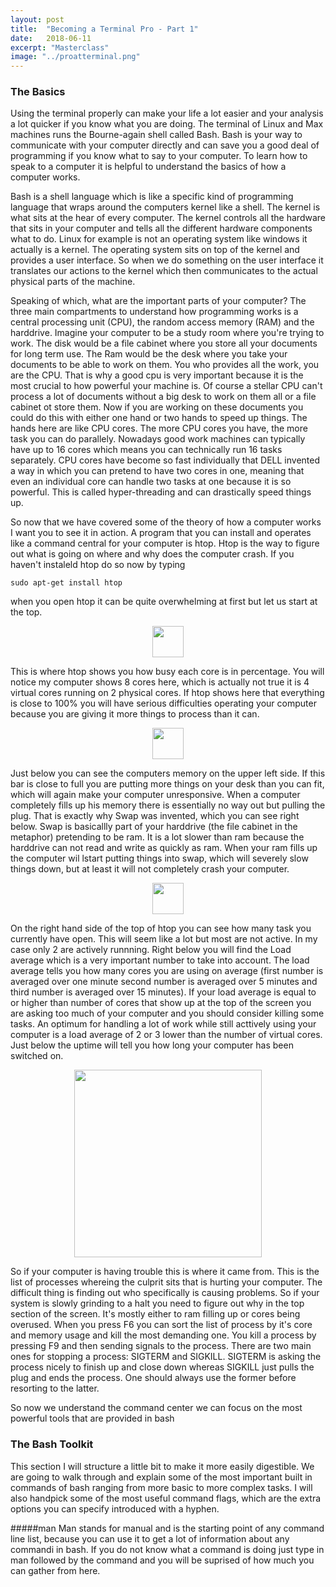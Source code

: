 ```yaml
---
layout: post
title:  "Becoming a Terminal Pro - Part 1"
date:   2018-06-11
excerpt: "Masterclass"
image: "../proatterminal.png"
---
```

### The Basics
Using the terminal properly can make your life a lot easier and your analysis a lot quicker if you know what you are doing. The terminal of Linux and Max machines runs the Bourne-again shell called Bash. Bash is your way to communicate with your computer directly and can save you a good deal of programming if you know what to say to your computer. To learn how to speak to a computer it is helpful to understand the basics of how a computer works. 

Bash is a shell language which is like a specific kind of programming language that wraps around the computers kernel like a shell. The kernel is what sits at the hear of every computer. The kernel controls all the hardware that sits in your computer and tells all the different hardware components what to do. Linux for example is not an operating system like windows it actually is a kernel. The operating system sits on top of the kernel and provides a user interface. So when we do something on the user interface it translates our actions to the kernel which then communicates to the actual physical parts of the machine. 

Speaking of which, what are the important parts of your computer? The three main compartments to understand how programming works is a central processing unit (CPU), the random access memory (RAM) and the harddrive. Imagine your computer to be a study room where you're trying to work. The disk would be a file cabinet where you store all your documents for long term use. The Ram would be the desk where you take your documents to be able to work on them. You who provides all the work, you are the CPU. That is why a good cpu is very important because it is the most crucial to how powerful your machine is. Of course a stellar CPU can't process a lot of documents without a big desk to work on them all or a file cabinet ot store them. Now if you are working on these documents you could do this with either one hand or two hands to speed up things. The hands here are like CPU cores. The more CPU cores you have, the more task you can do parallely. Nowadays good work machines can typically have up to 16 cores which means you can technically run 16 tasks separately. CPU cores have become so fast individually that DELL invented a way in which you can pretend to have two cores in one, meaning that even an individual core can handle two tasks at one because it is so powerful. This is called hyper-threading and can drastically speed things up.

So now that we have covered some of the theory of how a computer works I want you to see it in action. A program that you can install and operates like a command central for your computer is htop. Htop is the way to figure out what is going on where and why does the computer crash. If you haven't instaleld htop do so now by typing 

```
sudo apt-get install htop
```
when you open htop it can be quite overwhelming at first but let us start at the top.

<p style="text-align:center;"> <img class="center" height="50" src="{{ "../htop_1.png" | absolute_url }}" alt="" /> </p>

This is where htop shows you how busy each core is in percentage. You will notice my computer shows 8 cores here, which is actually not true it is 4 virtual cores running on 2 physical cores. If htop shows here that everything is close to 100% you will have serious difficulties operating your computer because you are giving it more things to process than it can.

<p style="text-align:center;"> <img class="center" height="50" src="{{ "../htop_2.png" | absolute_url }}" alt="" /> </p>

Just below you can see the computers memory on the upper left side. If this bar is close to full you are putting more things on your desk than you can fit, which will again make your computer unresponsive. When a computer completely fills up his memory there is essentially no way out but pulling the plug. That is exactly why Swap was invented, which you can see right below. Swap is basicallly part of your harddrive (the file cabinet in the metaphor) pretending to be ram. It is a lot slower than ram because the harddrive can not read and write as quickly as ram. When your ram fills up the computer wil lstart putting things into swap, which will severely slow things down, but at least it will not completely crash your computer.

<p style="text-align:center;"> <img class="center" height="50" src="{{ "../htop_4.png" | absolute_url }}" alt="" /> </p>


On the right hand side of the top of htop you can see how many task you currently have open. This will seem like a lot but most are not active. In my case only 2 are actively runnning. Right below you will find the Load average which is a very important number to take into account. The load average tells you how many cores you are using on average (first number is averaged over one minute second number is averaged over 5 minutes and third number is averaged over 15 minutes). If your load average is equal to or higher than number of cores that show up at the top of the screen you are asking too much of your computer and you should consider killing some tasks. An optimum for handling a lot of work while still acttively using your computer is a load average of 2 or 3 lower than the number of virtual cores. Just below the uptime will tell you how long your computer has been switched on.

<p style="text-align:center;"> <img class="center" height="300" src="{{ "../htop_3.png" | absolute_url }}" alt="" /> </p>

So if your computer is having trouble this is where it came from. This is the list of processes whereing the culprit sits that is hurting your computer. The difficult thing is finding out who specifically is causing problems. So if your system is slowly grinding to a halt you need to figure out why in the top section of the screen. It's mostly either to ram filling up or cores being overused. When you press F6 you can sort the list of process by it's core and memory usage and kill the most demanding one. You kill a process by pressing F9 and then sending signals to the process. There are two main ones for stopping a process: SIGTERM and SIGKILL. SIGTERM is asking the process nicely to finish up and close down whereas SIGKILL just pulls the plug and ends the process. One should always use the former before resorting to the latter. 

So now we understand the command center we can focus on the most powerful tools that are provided in bash

### The Bash Toolkit

This section I will structure a little bit to make it more easily digestible. We are going to walk through and explain some of the most important built in commands of bash ranging from more basic to more complex tasks. I will also handpick some of the most useful command flags, which are the extra options you can specify introduced with a hyphen.

#####man
Man stands for manual and is the starting point of any command line list, because you can use it to get a lot of information about any commandi in bash. If you do not know what a command is doing just type in man followed by the command and you will be suprised of how much you can gather from here.

